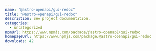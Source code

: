 ```yaml
---
name: "@astro-openapi/gui-redoc"
title: "@astro-openapi/gui-redoc"
description: See project documentation.
categories:
  - uncategorized
npmUrl: https://www.npmjs.com/package/@astro-openapi/gui-redoc
homepageUrl: https://www.npmjs.com/package/@astro-openapi/gui-redoc
downloads: 42
---
```


